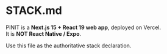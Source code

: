 # STACK.md
PINIT is a **Next.js 15 + React 19 web app**, deployed on Vercel.  
It is **NOT React Native / Expo**.  

Use this file as the authoritative stack declaration.  
